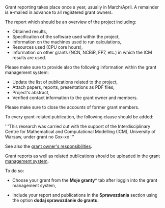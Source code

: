 Grant reporting takes place once a year, usually in March/April. A
remainder is e-mailed in advance to all registered grant owners.

The report which should be an overview of the project including:

  - Obtained results,
  - Specification of the software used within the project,
  - Information on the machines used to run calculations,
  - Resources used (CPU core hours),
  - Information on other grants (NCN, NCBiR, FP7, etc.) in which the ICM results are used.

Please make sure to provide also the following information within the
grant management system:

  - Update the list of publications related to the project,
  - Attach papers, reports, presentations as PDF files,
  - Project's abstract,
  - Verified contact information to the grant owner and members.

Please make sure to close the accounts of former grant members.

To every grant-related publication, the following clause should be added:

  '''This research was carried out with the support of the
Interdisciplinary Centre for Mathematical and Computational Modelling
(ICM), University of Warsaw, under grant no Gxx-xx '''

See also the [grant owner's
responsibilities](./en_kierownik_oraz_nowi_wspolwykonawcy_grantu.md).


Grant reports as well as related publications should be uploaded in
the [grant management system](http://granty.icm.edu.pl).


To do so:

  - Choose your grant from the **Moje granty*** tab after loggin into
    the grant management system,

  - Include your report and publications in the **Sprawozdania**
    section using the option **dodaj sprawozdanie do grantu**.
    